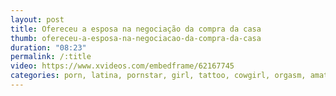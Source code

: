 ```yaml
---
layout: post
title: Ofereceu a esposa na negociação da compra da casa
thumb: ofereceu-a-esposa-na-negociacao-da-compra-da-casa
duration: "08:23"
permalink: /:title
video: https://www.xvideos.com/embedframe/62167745
categories: porn, latina, pornstar, girl, tattoo, cowgirl, orgasm, amateurs, natural-tits, hot-sex, loira-gostosa, marido-corno, fuck-girl, brazilian-tits, safadinha-casada, oral-no-dotado
---
```

